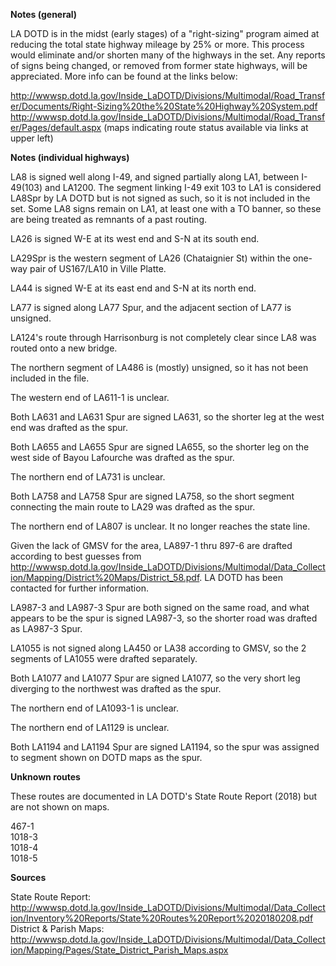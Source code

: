 **Notes (general)**

LA DOTD is in the midst (early stages) of a "right-sizing" program aimed at reducing the total state highway mileage by 25% or more. This process would eliminate and/or shorten many of the highways in the set. Any reports of signs being changed, or removed from former state highways, will be appreciated. More info can be found at the links below:

http://wwwsp.dotd.la.gov/Inside_LaDOTD/Divisions/Multimodal/Road_Transfer/Documents/Right-Sizing%20the%20State%20Highway%20System.pdf
http://wwwsp.dotd.la.gov/Inside_LaDOTD/Divisions/Multimodal/Road_Transfer/Pages/default.aspx (maps indicating route status available via links at upper left)

**Notes (individual highways)**

LA8 is signed well along I-49, and signed partially along LA1, between I-49(103) and LA1200. The segment linking I-49 exit 103 to LA1 is considered LA8Spr by LA DOTD but is not signed as such, so it is not included in the set. Some LA8 signs remain on LA1, at least one with a TO banner, so these are being treated as remnants of a past routing.

LA26 is signed W-E at its west end and S-N at its south end.

LA29Spr is the western segment of LA26 (Chataignier St) within the one-way pair of US167/LA10 in Ville Platte.

LA44 is signed W-E at its east end and S-N at its north end.

LA77 is signed along LA77 Spur, and the adjacent section of LA77 is unsigned.

LA124's route through Harrisonburg is not completely clear since LA8 was routed onto a new bridge.

The northern segment of LA486 is (mostly) unsigned, so it has not been included in the file.

The western end of LA611-1 is unclear.

Both LA631 and LA631 Spur are signed LA631, so the shorter leg at the west end was drafted as the spur.

Both LA655 and LA655 Spur are signed LA655, so the shorter leg on the west side of Bayou Lafourche was drafted as the spur.

The northern end of LA731 is unclear.

Both LA758 and LA758 Spur are signed LA758, so the short segment connecting the main route to LA29 was drafted as the spur.

The northern end of LA807 is unclear. It no longer reaches the state line.

Given the lack of GMSV for the area, LA897-1 thru 897-6 are drafted according to best guesses from http://wwwsp.dotd.la.gov/Inside_LaDOTD/Divisions/Multimodal/Data_Collection/Mapping/District%20Maps/District_58.pdf. LA DOTD has been contacted for further information.

LA987-3 and LA987-3 Spur are both signed on the same road, and what appears to be the spur is signed LA987-3, so the shorter road was drafted as LA987-3 Spur.

LA1055 is not signed along LA450 or LA38 according to GMSV, so the 2 segments of LA1055 were drafted separately.

Both LA1077 and LA1077 Spur are signed LA1077, so the very short leg diverging to the northwest was drafted as the spur.

The northern end of LA1093-1 is unclear.

The northern end of LA1129 is unclear.

Both LA1194 and LA1194 Spur are signed LA1194, so the spur was assigned to segment shown on DOTD maps as the spur.


**Unknown routes**

These routes are documented in LA DOTD's State Route Report (2018) but are not shown on maps.

467-1<br>
1018-3<br>
1018-4<br>
1018-5


**Sources**

State Route Report: http://wwwsp.dotd.la.gov/Inside_LaDOTD/Divisions/Multimodal/Data_Collection/Inventory%20Reports/State%20Routes%20Report%2020180208.pdf<br>
District & Parish Maps: http://wwwsp.dotd.la.gov/Inside_LaDOTD/Divisions/Multimodal/Data_Collection/Mapping/Pages/State_District_Parish_Maps.aspx

